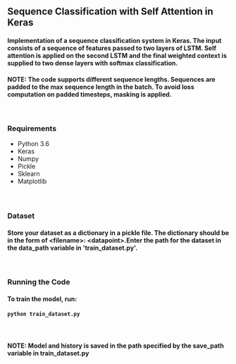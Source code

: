 ## Sequence Classification with Self Attention in Keras

#### Implementation of a sequence classification system in Keras. The input consists of a sequence of features passed to two layers of LSTM. Self attention is applied on the second LSTM and the final weighted context is supplied to two dense layers with softmax classification.
#### NOTE: The code supports different sequence lengths. Sequences are padded to the max sequence length in the batch. To avoid loss computation on padded timesteps, masking is applied.
#### </br>

### Requirements
* Python 3.6
* Keras
* Numpy
* Pickle
* Sklearn
* Matplotlib
#### </br>

### Dataset

#### Store your dataset as a dictionary in a pickle file. The dictionary should be in the form of \<filename\>: \<datapoint\>.Enter the path for the dataset in the data_path variable in 'train_dataset.py'. 
#### </br>

### Running the Code

#### To train the model, run:
#### ```python train_dataset.py```
#### </br>

#### NOTE: Model and history is saved in the path specified by the save_path variable in train_dataset.py

